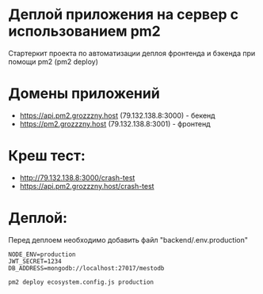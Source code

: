 # Деплой приложения на сервер с использованием pm2
Стартеркит проекта по автоматизации деплоя фронтенда и бэкенда при помощи pm2 (pm2 deploy)

# Домены приложений
- https://api.pm2.grozzzny.host (79.132.138.8:3000) - бекенд
- https://pm2.grozzzny.host (79.132.138.8:3001) - фронтенд

# Креш тест:
- http://79.132.138.8:3000/crash-test
- https://api.pm2.grozzzny.host/crash-test

# Деплой:
Перед деплоем необходимо добавить файл "backend/.env.production"
```
NODE_ENV=production
JWT_SECRET=1234
DB_ADDRESS=mongodb://localhost:27017/mestodb
```
```
pm2 deploy ecosystem.config.js production
```
